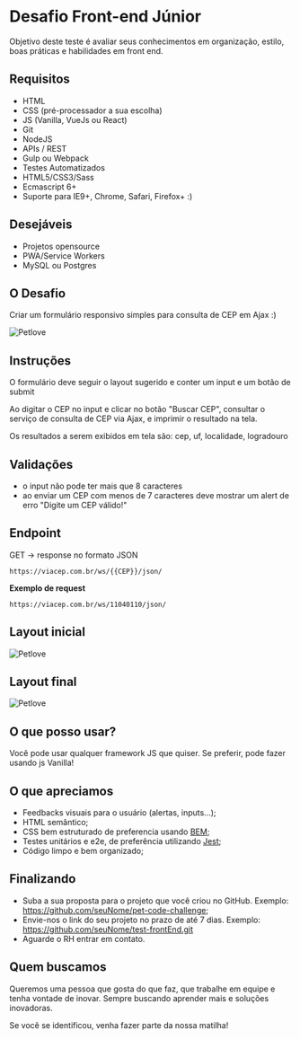# Desafio Front-end Júnior

Objetivo deste teste é avaliar seus conhecimentos em organização, estilo, boas práticas e habilidades em front end.

## Requisitos

- HTML
- CSS (pré-processador a sua escolha)
- JS (Vanilla, VueJs ou React)
- Git
- NodeJS
- APIs / REST
- Gulp ou Webpack
- Testes Automatizados
- HTML5/CSS3/Sass
- Ecmascript 6+
- Suporte para IE9+, Chrome, Safari, Firefox+ :)

## Desejáveis
- Projetos opensource
- PWA/Service Workers
- MySQL ou Postgres

## O Desafio

Criar um formulário responsivo simples para consulta de CEP em Ajax :)

![Petlove](https://github.com/petlove/code-challenge/blob/master/frontend/layout_final.gif)

## Instruções

O formulário deve seguir o layout sugerido e conter um input e um botão de submit

Ao digitar o CEP no input e clicar no botão "Buscar CEP", consultar o serviço de consulta de CEP via Ajax, e imprimir o resultado na tela.

Os resultados a serem exibidos em tela são: cep, uf, localidade, logradouro

## Validações

- o input não pode ter mais que 8 caracteres
- ao enviar um CEP com menos de 7 caracteres deve mostrar um alert de erro "Digite um CEP válido!"

## Endpoint

GET -> response no formato JSON

`https://viacep.com.br/ws/{{CEP}}/json/`

**Exemplo de request**

`https://viacep.com.br/ws/11040110/json/`

## Layout inicial
![Petlove](https://github.com/petlove/code-challenge/blob/master/frontend/layout_tela-inicial.png)

## Layout final
![Petlove](https://github.com/petlove/code-challenge/blob/master/frontend/layout_tela-final.png)


## O que posso usar?

Você pode usar qualquer framework JS que quiser. Se preferir, pode fazer usando js Vanilla!

## O que apreciamos

- Feedbacks visuais para o usuário (alertas, inputs...);
- HTML semântico;
- CSS bem estruturado de preferencia usando [BEM](http://getbem.com/);
- Testes unitários e e2e, de preferência utilizando [Jest](https://jestjs.io/);
- Código limpo e bem organizado;

## Finalizando

- Suba a sua proposta para o projeto que você criou no GitHub. Exemplo: https://github.com/seuNome/pet-code-challenge;
- Envie-nos o link do seu projeto no prazo de até 7 dias. Exemplo: https://github.com/seuNome/test-frontEnd.git
- Aguarde o RH entrar em contato.

## Quem buscamos

Queremos uma pessoa que gosta do que faz, que trabalhe em equipe e tenha vontade de inovar. Sempre buscando aprender mais e soluções inovadoras.

Se você se identificou, venha fazer parte da nossa matilha!
